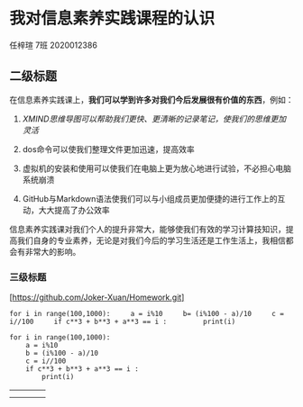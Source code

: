 # 我对信息素养实践课程的认识

任梓瑄 7班 2020012386

## 二级标题

在信息素养实践课上，**我们可以学到许多对我们今后发展很有价值的东西**，例如：

1. *XMIND思维导图可以帮助我们更快、更清晰的记录笔记，使我们的思维更加灵活*

2. dos命令可以使我们整理文件更加迅速，提高效率

3. 虚拟机的安装和使用可以使我们在电脑上更为放心地进行试验，不必担心电脑系统崩溃

4. GitHub与Markdown语法使我们可以与小组成员更加便捷的进行工作上的互动，大大提高了办公效率

信息素养实践课对我们个人的提升非常大，能够使我们有效的学习计算技知识，提高我们自身的专业素养，无论是对我们今后的学习生活还是工作生活上，我相信都会有非常大的影响。

### 三级标题

[https://github.com/Joker-Xuan/Homework.git]

`for i in range(100,1000):    
a = i%10    
b= (i%100 - a)/10    
c = i//100    
if c**3 + b**3 + a**3 == i :        
print(i)`

```
for i in range(100,1000):
    a = i%10
    b = (i%100 - a)/10
    c = i//100
    if c**3 + b**3 + a**3 == i :
        print(i)
```
|  |  |  |  |
| :---: | :--- | ---: | :---: |
|        |       |       |        |
|        |       |       |        |
